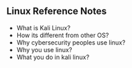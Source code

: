 ## Linux Reference Notes
* What is Kali Linux?<br>
* How its different from other OS?<br>
* Why cybersecurity peoples use linux?<br>
* Why you use linux?<br>
*  What you do in kali linux?<br>
